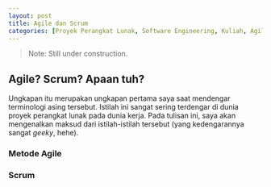 ```yaml
---
layout: post
title: Agile dan Scrum
categories: [Proyek Perangkat Lunak, Software Engineering, Kuliah, Agile, Scrum]
---
```


> Note: Still under construction.

## Agile? Scrum? Apaan tuh?

Ungkapan itu merupakan ungkapan pertama saya saat mendengar terminologi asing tersebut. Istilah ini sangat sering terdengar di dunia proyek perangkat lunak pada dunia kerja. Pada tulisan ini, saya akan mengenalkan maksud dari istilah-istilah tersebut (yang kedengarannya sangat *geeky*, hehe).

### Metode Agile

### Scrum
